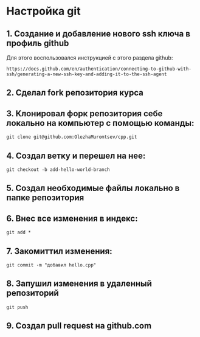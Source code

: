 # Настройка git

## 1. Создание и  добавление нового ssh ключа в профиль github
Для этого воспользовался инструкцией с этого раздела github: 
```
https://docs.github.com/en/authentication/connecting-to-github-with-ssh/generating-a-new-ssh-key-and-adding-it-to-the-ssh-agent
```
## 2. Сделал fork репозитория курса
## 3. Клонировал форк репозитория себе локально на компьютер с помощью команды:
```
git clone git@github.com:OlezhaMuromtsev/cpp.git
```
## 4. Создал ветку и перешел на нее:
```
git checkout -b add-hello-world-branch
```
## 5. Создал необходимые файлы локально в папке репозитория
## 6. Внес все изменения в индекс:
```
git add *
```
## 7. Закомиттил изменения:
```
git commit -m "добавил hello.cpp"
```
## 8. Запушил изменения в удаленный репозиторий
```
git push
```
## 9. Создал pull request на github.com